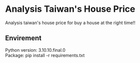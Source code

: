 # Analysis Taiwan's House Price
Analysis taiwan's house price for buy a house at the right time!!

## Envirement
Python version: 3.10.10.final.0  
Package: pip install -r requirements.txt

